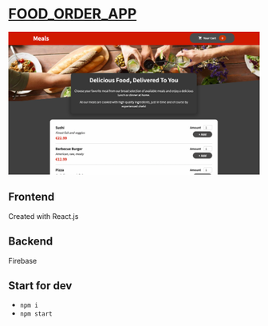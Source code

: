 # [FOOD_ORDER_APP](https://food-order-app1.netlify.app/)
![Demo](https://github.com/KrystynaMil/food_order_app/blob/main/src/assets/Screenshot.png)
## Frontend 
Created with React.js 
## Backend 
Firebase
## Start for dev
- `npm i`
- `npm start`

